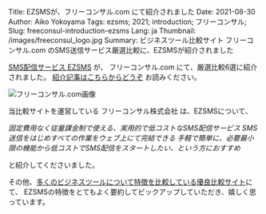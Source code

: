 Title: EZSMSが、フリーコンサル.com にて紹介されました
Date: 2021-08-30
Author: Aiko Yokoyama
Tags: ezsms; 2021; introduction; フリーコンサル;
Slug: freeconsul-introduction-ezsms
Lang: ja
Thumbnail: /images/freeconsul_logo.jpg
Summary: ビジネスツール比較サイト フリーコンサル.com のSMS送信サービス厳選比較に、EZSMSが紹介されました

[SMS配信サービス EZSMS](https://www.ezsms.biz/) が、 フリーコンサル.com にて、厳選比較6選に紹介されました。
[紹介記事はこちらからどうぞ](https://xn--tcke8gsdh0c7c.com/sms_service) お読みください。

![フリーコンサル.com画像](/images/freeconsul_image.jpg)

当比較サイトを運営している フリーコンサル株式会社 は、EZSMSについて、

_固定費用なく従量課金制で使える、実用的で低コストなSMS配信サービス_
_SMS送信をはじめすべての作業をウェブ上にて完結できる_
_手軽で簡単に、必要最小限の機能から低コストでSMS配信をスタートしたい、という方におすすめ_

と紹介してくださいました。

その他、[多くのビジネスツールについて特徴を比較している優良比較サイト](https://xn--tcke8gsdh0c7c.com/category/business-tools)にて、
EZSMSの特徴をとてもよく要約してピックアップしていただき、嬉しく思っています。

